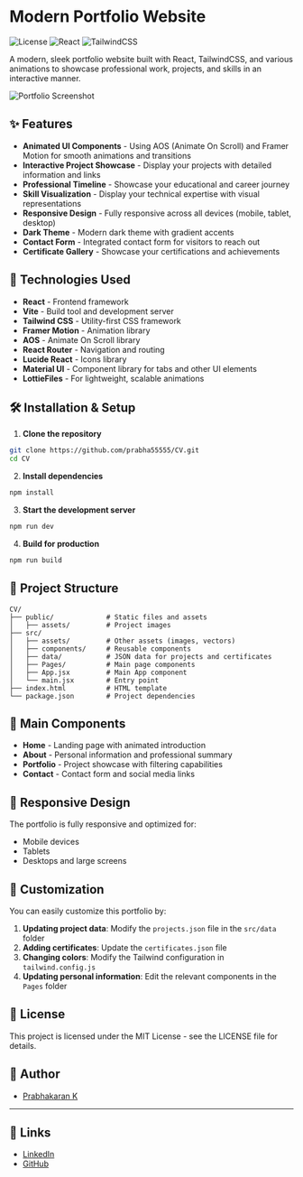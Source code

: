 # Modern Portfolio Website

![License](https://img.shields.io/badge/license-MIT-blue.svg)
![React](https://img.shields.io/badge/React-18.x-61DAFB)
![TailwindCSS](https://img.shields.io/badge/Tailwind-3.x-38B2AC)

A modern, sleek portfolio website built with React, TailwindCSS, and various animations to showcase professional work, projects, and skills in an interactive manner.

![Portfolio Screenshot](public/image.png)


## ✨ Features

- **Animated UI Components** - Using AOS (Animate On Scroll) and Framer Motion for smooth animations and transitions
- **Interactive Project Showcase** - Display your projects with detailed information and links
- **Professional Timeline** - Showcase your educational and career journey
- **Skill Visualization** - Display your technical expertise with visual representations
- **Responsive Design** - Fully responsive across all devices (mobile, tablet, desktop)
- **Dark Theme** - Modern dark theme with gradient accents
- **Contact Form** - Integrated contact form for visitors to reach out
- **Certificate Gallery** - Showcase your certifications and achievements

## 🚀 Technologies Used

- **React** - Frontend framework
- **Vite** - Build tool and development server
- **Tailwind CSS** - Utility-first CSS framework
- **Framer Motion** - Animation library
- **AOS** - Animate On Scroll library
- **React Router** - Navigation and routing
- **Lucide React** - Icons library
- **Material UI** - Component library for tabs and other UI elements
- **LottieFiles** - For lightweight, scalable animations

## 🛠️ Installation & Setup

1. **Clone the repository**

```bash
git clone https://github.com/prabha55555/CV.git
cd CV
```

2. **Install dependencies**

```bash
npm install
```

3. **Start the development server**

```bash
npm run dev
```

4. **Build for production**

```bash
npm run build
```

## 📁 Project Structure

```
CV/
├── public/             # Static files and assets
│   ├── assets/         # Project images
├── src/
│   ├── assets/         # Other assets (images, vectors)
│   ├── components/     # Reusable components
│   ├── data/           # JSON data for projects and certificates
│   ├── Pages/          # Main page components
│   ├── App.jsx         # Main App component
│   └── main.jsx        # Entry point
├── index.html          # HTML template
└── package.json        # Project dependencies
```

## 🧩 Main Components

- **Home** - Landing page with animated introduction
- **About** - Personal information and professional summary
- **Portfolio** - Project showcase with filtering capabilities
- **Contact** - Contact form and social media links

## 📱 Responsive Design

The portfolio is fully responsive and optimized for:
- Mobile devices
- Tablets
- Desktops and large screens

## 🎨 Customization

You can easily customize this portfolio by:

1. **Updating project data**: Modify the `projects.json` file in the `src/data` folder
2. **Adding certificates**: Update the `certificates.json` file
3. **Changing colors**: Modify the Tailwind configuration in `tailwind.config.js`
4. **Updating personal information**: Edit the relevant components in the `Pages` folder

## 📄 License

This project is licensed under the MIT License - see the LICENSE file for details.

## 👤 Author

- [Prabhakaran K](https://github.com/prabha55555)

---

## 🔗 Links

- [LinkedIn](https://www.linkedin.com/in/prabhakaran-kpr/)
- [GitHub](https://github.com/prabha55555/)


